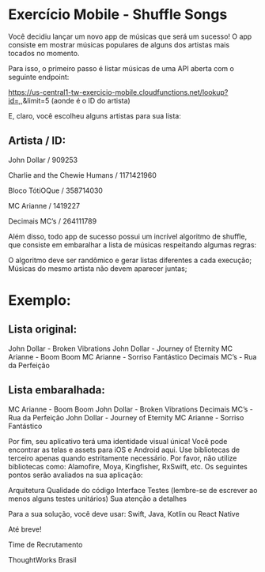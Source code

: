 # Exercício Mobile - Shuffle Songs

Você decidiu lançar um novo app de músicas que será um sucesso! O app consiste em mostrar músicas populares de alguns dos artistas mais tocados no momento.

Para isso, o primeiro passo é listar músicas de uma API aberta com o seguinte endpoint:

https://us-central1-tw-exercicio-mobile.cloudfunctions.net/lookup?id=<id>,<id>,<id>&limit=5 (aonde <id> é o ID do artista)

E, claro, você escolheu alguns artistas para sua lista:

## Artista / ID:

John Dollar / 909253

Charlie and the Chewie Humans / 1171421960

Bloco TótiOQue / 358714030

MC Arianne / 1419227

Decimais MC’s / 264111789

Além disso, todo app de sucesso possui um incrível algoritmo de shuffle, que consiste em embaralhar a lista de músicas respeitando algumas regras:

O algoritmo deve ser randômico e gerar listas diferentes a cada execução;
Músicas do mesmo artista não devem aparecer juntas;
 

# Exemplo:

## Lista original:

John Dollar - Broken Vibrations
John Dollar - Journey of Eternity
MC Arianne - Boom Boom
MC Arianne - Sorriso Fantástico
Decimais MC’s - Rua da Perfeição

## Lista embaralhada:

MC Arianne - Boom Boom
John Dollar - Broken Vibrations
Decimais MC’s - Rua da Perfeição
John Dollar - Journey of Eternity
MC Arianne - Sorriso Fantástico


Por fim, seu aplicativo terá uma identidade visual única! Você pode encontrar as telas e assets para iOS e Android aqui.
Use bibliotecas de terceiro apenas quando estritamente necessário. Por favor, não utilize bibliotecas como: Alamofire, Moya, Kingfisher, RxSwift, etc.
Os seguintes pontos serão avaliados na sua aplicação:

Arquitetura
Qualidade do código
Interface
Testes (lembre-se de escrever ao menos alguns testes unitários)
Sua atenção a detalhes
 

Para a sua solução, você deve usar: Swift, Java, Kotlin ou React Native


Até breve!

Time de Recrutamento

ThoughtWorks Brasil
